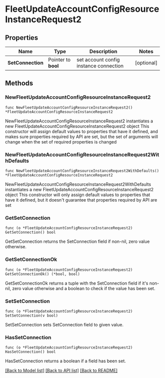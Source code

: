 # FleetUpdateAccountConfigResourceInstanceRequest2

## Properties

Name | Type | Description | Notes
------------ | ------------- | ------------- | -------------
**SetConnection** | Pointer to **bool** | set account config instance connection | [optional] 

## Methods

### NewFleetUpdateAccountConfigResourceInstanceRequest2

`func NewFleetUpdateAccountConfigResourceInstanceRequest2() *FleetUpdateAccountConfigResourceInstanceRequest2`

NewFleetUpdateAccountConfigResourceInstanceRequest2 instantiates a new FleetUpdateAccountConfigResourceInstanceRequest2 object
This constructor will assign default values to properties that have it defined,
and makes sure properties required by API are set, but the set of arguments
will change when the set of required properties is changed

### NewFleetUpdateAccountConfigResourceInstanceRequest2WithDefaults

`func NewFleetUpdateAccountConfigResourceInstanceRequest2WithDefaults() *FleetUpdateAccountConfigResourceInstanceRequest2`

NewFleetUpdateAccountConfigResourceInstanceRequest2WithDefaults instantiates a new FleetUpdateAccountConfigResourceInstanceRequest2 object
This constructor will only assign default values to properties that have it defined,
but it doesn't guarantee that properties required by API are set

### GetSetConnection

`func (o *FleetUpdateAccountConfigResourceInstanceRequest2) GetSetConnection() bool`

GetSetConnection returns the SetConnection field if non-nil, zero value otherwise.

### GetSetConnectionOk

`func (o *FleetUpdateAccountConfigResourceInstanceRequest2) GetSetConnectionOk() (*bool, bool)`

GetSetConnectionOk returns a tuple with the SetConnection field if it's non-nil, zero value otherwise
and a boolean to check if the value has been set.

### SetSetConnection

`func (o *FleetUpdateAccountConfigResourceInstanceRequest2) SetSetConnection(v bool)`

SetSetConnection sets SetConnection field to given value.

### HasSetConnection

`func (o *FleetUpdateAccountConfigResourceInstanceRequest2) HasSetConnection() bool`

HasSetConnection returns a boolean if a field has been set.


[[Back to Model list]](../README.md#documentation-for-models) [[Back to API list]](../README.md#documentation-for-api-endpoints) [[Back to README]](../README.md)


